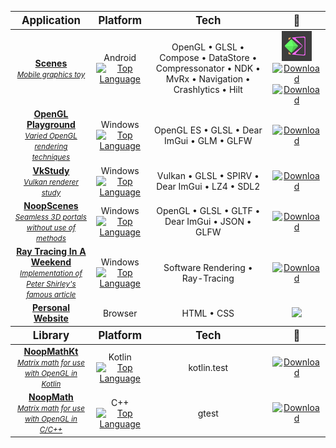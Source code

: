 [//]: # ([![GitHub User's stars]&#40;https://img.shields.io/github/stars/Lucodivo&#41;]&#40;&#41; [![GitHub followers]&#40;https://img.shields.io/github/followers/Lucodivo&#41;]&#40;https://github.com/Lucodivo?tab=followers&#41;)

<!--region-->
<table style="text-align:center;">
  <thead style="font-size: larger; background-color: #FFFFFF11;">
    <tr>
      <th><b>Application</b></th>
      <th><b>Platform</b></th>
      <th><b>Tech</b></th>
      <th><b>🔗</b></th>
    </tr>
  </thead>
  <tbody>
    <tr>
      <td><a href="https://github.com/Lucodivo/ScenesMobile"><b>Scenes</b><br><i><small>Mobile graphics toy</small></i></a></td>
      <td>
        Android<br>
        <a href="#"><img alt="Top Language" src="https://img.shields.io/github/languages/top/Lucodivo/ScenesMobile?style=plastic"></a>
      </td>
      <td>OpenGL • GLSL • Compose • DataStore • Compressonator • NDK • MvRx • Navigation • Crashlytics • Hilt</td>
      <td>
        <a href="https://play.google.com/store/apps/details?id=com.inasweaterpoorlyknit.learnopengl_androidport"><img alt="Download" src="https://raw.githubusercontent.com/Lucodivo/RepoSampleImages/master/OpenGLScenes/Android/logo/logo-color-48x48.png"></a><br>
        <a href="https://play.google.com/store/apps/details?id=com.inasweaterpoorlyknit.learnopengl_androidport"><img alt="Download" src="https://img.shields.io/badge/Google%20Play-%20?logo=googleplay&amp;color=grey"></a>
        <a href="https://github.com/Lucodivo/Scenes/releases"><img alt="Download" src="https://img.shields.io/github/v/release/Lucodivo/Scenes?logo=github&amp;label=%20&amp;color=grey"></a><br>
      </td>
    </tr>
    <tr>
      <td><a href="https://github.com/Lucodivo/OpenGLPlayground"><b>OpenGL Playground</b><br><i><small>Varied OpenGL rendering techniques</small></i></a></td>
      <td>
        Windows<br>
        <a href="#"><img alt="Top Language" src="https://img.shields.io/github/languages/top/Lucodivo/OpenGLPlayground?style=plastic"></a>
      </td>
      <td>OpenGL ES • GLSL • Dear ImGui • GLM • GLFW</td>
      <td>
        <a href="https://github.com/Lucodivo/OpenGLPlayground/releases"><img alt="Download" src="https://img.shields.io/github/v/release/Lucodivo/OpenGLPlayground?logo=github&amp;label=%20&amp;color=grey"></a>
      </td>
    </tr>
    <tr>
      <td><a href="https://github.com/Lucodivo/VkStudy"><b>VkStudy</b><br><i><small>Vulkan renderer study</small></i></a></td>
      <td>
        Windows<br>
        <a href="#"><img alt="Top Language" src="https://img.shields.io/github/languages/top/Lucodivo/VkStudy?style=plastic"></a>
      </td>
      <td>Vulkan • GLSL • SPIRV • Dear ImGui • LZ4 • SDL2</td>
      <td>
        <a href="https://github.com/Lucodivo/VkStudy/releases"><img alt="Download" src="https://img.shields.io/github/v/release/Lucodivo/VkStudy?logo=github&amp;label=%20&amp;color=grey"></a>
      </td>
    </tr>
    <tr>
      <td><a href="https://github.com/Lucodivo/NoopScenes"><b>NoopScenes</b><br><i><small>Seamless 3D portals without use of methods</small></i></a></td>
      <td>
        Windows<br>
        <a href="#"><img alt="Top Language" src="https://img.shields.io/github/languages/top/Lucodivo/NoopScenes?style=plastic"></a>
      </td>
      <td>OpenGL • GLSL • GLTF • Dear ImGui • JSON • GLFW</td>
      <td>
        <a href="https://github.com/Lucodivo/NoopScenes/releases"><img alt="Download" src="https://img.shields.io/github/v/release/Lucodivo/NoopScenes?logo=github&amp;label=%20&amp;color=grey"></a>
      </td>
    </tr>
    <tr>
      <td><a href="https://github.com/Lucodivo/RayTracingInAWeekend"><b>Ray Tracing In A Weekend</b><br><i><small>Implementation of Peter Shirley's famous article</small></i></a></td>
      <td>
        Windows<br>
        <a href="#"><img alt="Top Language" src="https://img.shields.io/github/languages/top/Lucodivo/RayTracingInAWeekend?style=plastic"></a>
      </td>
      <td>Software Rendering • Ray-Tracing</td>
      <td>
        <a href="https://github.com/Lucodivo/RayTracingInAWeekend/releases"><img alt="Download" src="https://img.shields.io/github/v/release/Lucodivo/RayTracingInAWeekend?logo=github&amp;label=%20&amp;color=grey"></a>
      </td>
    </tr>
    <tr>
      <td><a href="https://github.com/Lucodivo/Lucodivo"><b>Personal Website</b></a></td>
      <td>
        Browser
      </td>
      <td>HTML • CSS</td>
      <td>
        <a href="https://lucodivo.github.io"><img src="https://img.shields.io/badge/🌐_website-505050"></a>
      </td>
    </tr>
  </tbody>
  <thead style="font-size: larger; background-color: #FFFFFF11;">
    <tr>
      <th><b>Library</b></th>
      <th><b>Platform</b></th>
      <th><b>Tech</b></th>
      <th><b>🔗</b></th>
    </tr>
  </thead>
  <tbody>
    <tr>
      <td><a href="https://github.com/Lucodivo/NoopMathKt"><b>NoopMathKt</b><br><i><small>Matrix math for use with OpenGL in Kotlin</small></i></a></td>
      <td>
        Kotlin<br>
        <a href="#"><img alt="Top Language" src="https://img.shields.io/github/languages/top/Lucodivo/NoopMathKt?style=plastic"></a>
      </td>
      <td>kotlin.test</td>
      <td>
        <a href="https://jitpack.io/#lucodivo/NoopMathKt"><img alt="Download" src="https://jitpack.io/v/lucodivo/NoopMathKt.svg"></a>
      </td>
    </tr>
    <tr>
      <td><a href="https://github.com/Lucodivo/noopmath"><b>NoopMath</b><br><i><small>Matrix math for use with OpenGL in C/C++</small></i></a></td>
      <td>
        C++<br>
        <a href="#"><img alt="Top Language" src="https://img.shields.io/github/languages/top/Lucodivo/noopmath?style=plastic"></a>
      </td>
      <td>gtest</td>
      <td>
        <a href="https://github.com/Lucodivo/noopmath/releases"><img alt="Download" src="https://img.shields.io/github/v/release/Lucodivo/noopmath?logo=github&amp;label=%20&amp;color=grey"></a>
      </td>
    </tr>
  </tbody>
</table>
<!--endregion-->
